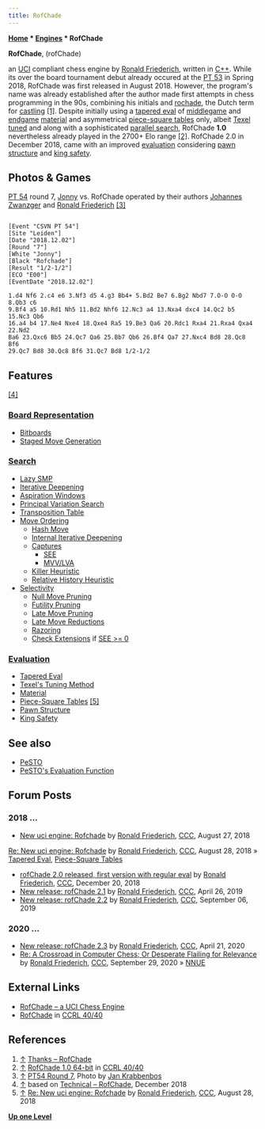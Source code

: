 ```yaml
---
title: RofChade
---
```

**[Home](Home "Home") \* [Engines](Engines "Engines") \* RofChade**


**RofChade**, (rofChade)  

an [UCI](UCI "UCI") compliant chess engine by [Ronald Friederich](Ronald_Friederich "Ronald Friederich"), written in [C++](Cpp "Cpp"). While its over the board tournament debut already occured at the [PT 53](PT_53 "PT 53") in Spring 2018, RofChade was first released in August 2018.
However, the program's name was already established after the author made first attempts in chess programming in the 90s, combining his initials and [rochade](https://nl.wikipedia.org/wiki/Rochade), the Dutch term for [castling](Castling "Castling") <a id="cite-note-1" href="#cite-ref-1">[1]</a>.
Despite initially using a [tapered eval](Tapered_Eval "Tapered Eval") of [middlegame](Middlegame "Middlegame") and [endgame](Endgame "Endgame") [material](Material "Material") and asymmetrical [piece-square tables](Piece-Square_Tables "Piece-Square Tables") only, 
albeit [Texel tuned](Texel%27s_Tuning_Method "Texel's Tuning Method") and along with a sophisticated [parallel search](Parallel_Search "Parallel Search"), RofChade **1.0** nevertheless already played in the 2700+ Elo range <a id="cite-note-2" href="#cite-ref-2">[2]</a>. 
RofChade 2.0 in December 2018, came with an improved [evaluation](Evaluation "Evaluation") considering [pawn structure](Pawn_Structure "Pawn Structure") and [king safety](King_Safety "King Safety").



## Photos & Games


 [](https://www.csvn.nl/index.php/nieuws/51-toernooien/819-pt54-round-7) 
[PT 54](PT_54 "PT 54") round 7, [Jonny](Jonny "Jonny") vs. RofChade operated by their authors [Johannes Zwanzger](Johannes_Zwanzger "Johannes Zwanzger") and [Ronald Friederich](Ronald_Friederich "Ronald Friederich") <a id="cite-note-3" href="#cite-ref-3">[3]</a>




```

[Event "CSVN PT 54"]
[Site "Leiden"]
[Date "2018.12.02"]
[Round "7"]
[White "Jonny"]
[Black "Rofchade"]
[Result "1/2-1/2"]
[ECO "E00"]
[EventDate "2018.12.02"]

1.d4 Nf6 2.c4 e6 3.Nf3 d5 4.g3 Bb4+ 5.Bd2 Be7 6.Bg2 Nbd7 7.O-O O-O 8.Qb3 c6
9.Bf4 a5 10.Rd1 Nh5 11.Bd2 Nhf6 12.Nc3 a4 13.Nxa4 dxc4 14.Qc2 b5 15.Nc3 Qb6
16.a4 b4 17.Ne4 Nxe4 18.Qxe4 Ra5 19.Be3 Qa6 20.Rdc1 Rxa4 21.Rxa4 Qxa4 22.Nd2
Ba6 23.Qxc6 Bb5 24.Qc7 Qa6 25.Bb7 Qb6 26.Bf4 Qa7 27.Nxc4 Bd8 28.Qc8 Bf6
29.Qc7 Bd8 30.Qc8 Bf6 31.Qc7 Bd8 1/2-1/2

```

## Features


<a id="cite-note-4" href="#cite-ref-4">[4]</a>



### [Board Representation](Board_Representation "Board Representation")


* [Bitboards](Bitboards "Bitboards")
* [Staged Move Generation](Move_Generation#Staged "Move Generation")


### [Search](Search "Search")


* [Lazy SMP](Lazy_SMP "Lazy SMP")
* [Iterative Deepening](Iterative_Deepening "Iterative Deepening")
* [Aspiration Windows](Aspiration_Windows "Aspiration Windows")
* [Principal Variation Search](Principal_Variation_Search "Principal Variation Search")
* [Transposition Table](Transposition_Table "Transposition Table")
* [Move Ordering](Move_Ordering "Move Ordering")
	+ [Hash Move](Hash_Move "Hash Move")
	+ [Internal Iterative Deepening](Internal_Iterative_Deepening "Internal Iterative Deepening")
	+ [Captures](Captures "Captures")
		- [SEE](Static_Exchange_Evaluation "Static Exchange Evaluation")
		- [MVV/LVA](MVV-LVA "MVV-LVA")
	+ [Killer Heuristic](Killer_Heuristic "Killer Heuristic")
	+ [Relative History Heuristic](Relative_History_Heuristic "Relative History Heuristic")
* [Selectivity](Selectivity "Selectivity")
	+ [Null Move Pruning](Null_Move_Pruning "Null Move Pruning")
	+ [Futility Pruning](Futility_Pruning "Futility Pruning")
	+ [Late Move Pruning](Futility_Pruning#MoveCountBasedPruning "Futility Pruning")
	+ [Late Move Reductions](Late_Move_Reductions "Late Move Reductions")
	+ [Razoring](Razoring "Razoring")
	+ [Check Extensions](Check_Extensions "Check Extensions") if [SEE >= 0](Static_Exchange_Evaluation "Static Exchange Evaluation")


### [Evaluation](Evaluation "Evaluation")


* [Tapered Eval](Tapered_Eval "Tapered Eval")
* [Texel's Tuning Method](Texel%27s_Tuning_Method "Texel's Tuning Method")
* [Material](Material "Material")
* [Piece-Square Tables](Piece-Square_Tables "Piece-Square Tables") <a id="cite-note-5" href="#cite-ref-5">[5]</a>
* [Pawn Structure](Pawn_Structure "Pawn Structure")
* [King Safety](King_Safety "King Safety")


## See also


* [PeSTO](PeSTO "PeSTO")
* [PeSTO's Evaluation Function](PeSTO%27s_Evaluation_Function "PeSTO's Evaluation Function")


## Forum Posts


### 2018 ...


* [New uci engine: Rofchade](http://www.talkchess.com/forum3/viewtopic.php?f=2&t=68311) by [Ronald Friederich](Ronald_Friederich "Ronald Friederich"), [CCC](CCC "CCC"), August 27, 2018


 [Re: New uci engine: Rofchade](http://www.talkchess.com/forum3/viewtopic.php?f=2&t=68311&start=19) by [Ronald Friederich](Ronald_Friederich "Ronald Friederich"), [CCC](CCC "CCC"), August 28, 2018 » [Tapered Eval](Tapered_Eval "Tapered Eval"), [Piece-Square Tables](Piece-Square_Tables "Piece-Square Tables")
* [rofChade 2.0 released, first version with regular eval](http://www.talkchess.com/forum3/viewtopic.php?f=2&t=69330) by [Ronald Friederich](Ronald_Friederich "Ronald Friederich"), [CCC](CCC "CCC"), December 20, 2018
* [New release: rofChade 2.1](http://www.talkchess.com/forum3/viewtopic.php?f=2&t=70593) by [Ronald Friederich](Ronald_Friederich "Ronald Friederich"), [CCC](CCC "CCC"), April 26, 2019
* [New release: rofChade 2.2](http://www.talkchess.com/forum3/viewtopic.php?f=2&t=71745) by [Ronald Friederich](Ronald_Friederich "Ronald Friederich"), [CCC](CCC "CCC"), September 06, 2019


### 2020 ...


* [New release: rofChade 2.3](http://www.talkchess.com/forum3/viewtopic.php?f=2&t=73719) by [Ronald Friederich](Ronald_Friederich "Ronald Friederich"), [CCC](CCC "CCC"), April 21, 2020
* [Re: A Crossroad in Computer Chess; Or Desperate Flailing for Relevance](http://www.talkchess.com/forum3/viewtopic.php?f=2&t=75247&start=15) by [Ronald Friederich](Ronald_Friederich "Ronald Friederich"), [CCC](CCC "CCC"), September 29, 2020 » [NNUE](NNUE "NNUE")


## External Links


* [RofChade – a UCI Chess Engine](http://rofchade.nl/)
* [RofChade](http://www.computerchess.org.uk/ccrl/4040/cgi/compare_engines.cgi?family=RofChade&print=Rating+list&print=Results+table&print=LOS+table&print=Ponder+hit+table&print=Eval+difference+table&print=Comopp+gamenum+table&print=Overlap+table&print=Score+with+common+opponents) in [CCRL 40/40](CCRL "CCRL")


## References


1. <a id="cite-ref-1" href="#cite-note-1">↑</a> [Thanks – RofChade](http://rofchade.nl/?page_id=106)
2. <a id="cite-ref-2" href="#cite-note-2">↑</a> [RofChade 1.0 64-bit](http://www.computerchess.org.uk/ccrl/4040/cgi/engine_details.cgi?match_length=30&each_game=1&print=Details&each_game=1&eng=RofChade%201.0%2064-bit#RofChade_1_0_64-bit) in [CCRL 40/40](CCRL "CCRL")
3. <a id="cite-ref-3" href="#cite-note-3">↑</a> [PT54 Round 7](https://www.csvn.nl/index.php/nieuws/51-toernooien/819-pt54-round-7), Photo by [Jan Krabbenbos](Jan_Krabbenbos "Jan Krabbenbos")
4. <a id="cite-ref-4" href="#cite-note-4">↑</a> based on [Technical – RofChade](http://rofchade.nl/?page_id=116), December 2018
5. <a id="cite-ref-5" href="#cite-note-5">↑</a> [Re: New uci engine: Rofchade](http://www.talkchess.com/forum3/viewtopic.php?f=2&t=68311&start=19) by [Ronald Friederich](Ronald_Friederich "Ronald Friederich"), [CCC](CCC "CCC"), August 28, 2018

**[Up one Level](Engines "Engines")**







 
